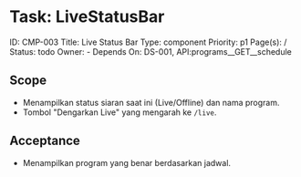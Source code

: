 # Task: LiveStatusBar
ID: CMP-003
Title: Live Status Bar
Type: component
Priority: p1
Page(s): /
Status: todo
Owner: -
Depends On: DS-001, API:programs__GET__schedule

## Scope
- Menampilkan status siaran saat ini (Live/Offline) dan nama program.
- Tombol "Dengarkan Live" yang mengarah ke `/live`.

## Acceptance
- Menampilkan program yang benar berdasarkan jadwal.
